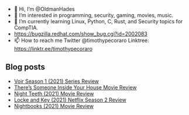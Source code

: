 - 👋 Hi, I’m @OldmanHades
- 👀 I’m interested in programming, security, gaming, movies, music.
- 🌱 I’m currently learning Linux, Python, C, Rust, and Security topics for CompTIA.
- https://bugzilla.redhat.com/show_bug.cgi?id=2002083
- 📫 How to reach me Twitter @timothypecoraro
Linktree: https://linktr.ee/timothypecoraro

## Blog posts
<!-- BLOG-POST-LIST:START -->
- [Voir Season 1 &lpar;2021&rpar; Series Review](https://medium.com/@timothypecoraro/voir-season-1-2021-series-review-8ea7ffcda15f?source=rss-5097f5c9b801------2)
- [There’s Someone Inside Your House Movie Review](https://medium.com/@timothypecoraro/theres-someone-inside-your-house-movie-review-d38661743a36?source=rss-5097f5c9b801------2)
- [Night Teeth &lpar;2021&rpar; Movie Review](https://medium.com/@timothypecoraro/night-teeth-2021-movie-review-754c2d26f338?source=rss-5097f5c9b801------2)
- [Locke and Key &lpar;2021&rpar; Netflix Season 2 Review](https://medium.com/@timothypecoraro/locke-and-key-2021-netflix-season-2-review-152af3726297?source=rss-5097f5c9b801------2)
- [Nightbooks &lpar;2021&rpar; Movie Review](https://medium.com/@timothypecoraro/nightbooks-2021-movie-review-ebf73f79bb9?source=rss-5097f5c9b801------2)
<!-- BLOG-POST-LIST:END -->
